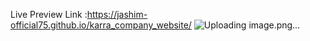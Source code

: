 Live Preview Link :https://jashim-official75.github.io/karra_company_website/
![Uploading image.png…]()
